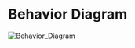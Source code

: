 # Behavior Diagram
![Behavior_Diagram](https://user-images.githubusercontent.com/94215887/143397832-29c162da-34e9-4ec8-b42f-85803f942b99.png)

